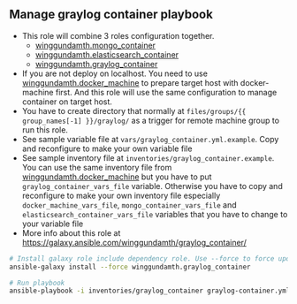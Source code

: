 Manage graylog container playbook
---------------------------------------------------------------------------

- This role will combine 3 roles configuration together.
  - [winggundamth.mongo_container](mongo_container.md)
  - [winggundamth.elasticsearch_container](elasticsearch_container.md)
  - [winggundamth.graylog_container](graylog_container.md)
- If you are not deploy on localhost. You need to use [winggundamth.docker_machine](docker_machine.md) to prepare target host with docker-machine first. And this role will use the same configuration to manage container on target host.
- You have to create directory that normally at ```files/groups/{{ group_names[-1] }}/graylog/``` as a trigger for remote machine group to run this role.
- See sample variable file at ```vars/graylog_container.yml.example```. Copy and reconfigure to make your own variable file
- See sample inventory file at ```inventories/graylog_container.example```. You can use the same inventory file from [winggundamth.docker_machine](docker_machine.md) but you have to put ```graylog_container_vars_file``` variable. Otherwise you have to copy and reconfigure to make your own inventory file especially ```docker_machine_vars_file```, ```mongo_container_vars_file``` and ```elasticsearch_container_vars_file``` variables that you have to change to your variable file
- More info about this role at https://galaxy.ansible.com/winggundamth/graylog_container/

```bash
# Install galaxy role include dependency role. Use --force to force update to latest
ansible-galaxy install --force winggundamth.graylog_container

# Run playbook
ansible-playbook -i inventories/graylog_container graylog-container.yml
```
